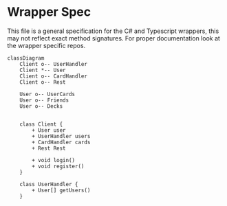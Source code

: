 # Wrapper Spec
This file is a general specification for the C# and Typescript wrappers, 
this may not reflect exact method signatures. For proper documentation look 
at the wrapper specific repos.
```mermaid
classDiagram
    Client o-- UserHandler
    Client *-- User
    Client o-- CardHandler
    Client o-- Rest
    
    User o-- UserCards
    User o-- Friends
    User o-- Decks
    
    
    class Client {
        + User user
        + UserHandler users
        + CardHandler cards
        + Rest Rest
        
        + void login()
        + void register()
    }
    
    class UserHandler {
        + User[] getUsers()
    }
```